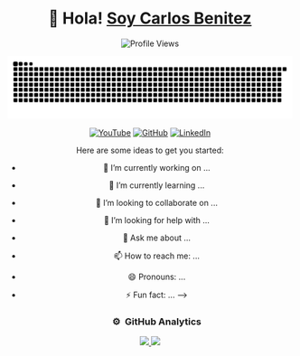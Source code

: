 <div align="center">
<h1 align="center">👋 Hola! <a href="https://cbenitez.net">Soy Carlos Benitez</a></h1>
</div>

<p align = "center">
	<img src="https://komarev.com/ghpvc/?username=cbenitez191-profile&style=plastic&color=blueviolet" alt="Profile Views"/>
</p>
<p align = "center">
	<img src = "https://github.com/7oSkaaa/7oSkaaa/blob/output/github-contribution-grid-snake.svg?" alt = "Snake Game"/>
</p>
<div align="center">

[![YouTube](https://img.shields.io/badge/YouTube-FF0000?style=for-the-badge&logo=youtube&logoColor=white)](https://youtube.com/aristidevs?sub_confirmation=1)
[![GitHub](https://img.shields.io/badge/GitHub-000000?style=for-the-badge&logo=github&logoColor=white)](https://github.com/cbenitez191)
[![LinkedIn](https://img.shields.io/badge/LinkedIn-0077B5?style=for-the-badge&logo=linkedin&logoColor=white)](https://www.linkedin.com/in/cbenitez191/)



Here are some ideas to get you started:

- 🔭 I’m currently working on ...
- 🌱 I’m currently learning ...
- 👯 I’m looking to collaborate on ...
- 🤔 I’m looking for help with ...
- 💬 Ask me about ...
- 📫 How to reach me: ...
- 😄 Pronouns: ...
- ⚡ Fun fact: ...
-->


  ### ⚙️ &nbsp;GitHub Analytics

<p align="center">
<a href="https://github.com/cbenitez191">
  <img height="180em" src="https://github-readme-stats-eight-theta.vercel.app/api?username=ArisGuimera&show_icons=true&theme=algolia&include_all_commits=true&count_private=true"/>
  <img height="180em" src="https://github-readme-stats-eight-theta.vercel.app/api/top-langs/?username=ArisGuimera&layout=compact&langs_count=8&theme=algolia"/>
</a>
</p>
